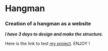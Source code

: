 # Hangman

### Creation of a hangman as a website

***I have 3 days to design and make the structure.***

Here is the link to test [my project](https://jptsr.github.io/Hangman/).
ENJOY !